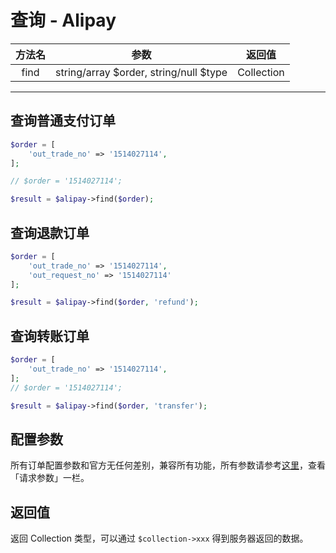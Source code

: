 # 查询 - Alipay

| 方法名 | 参数 | 返回值 |
| :---: | :---: | :---: |
| find | string/array $order, string/null $type | Collection |

---

## 查询普通支付订单

```PHP
$order = [
    'out_trade_no' => '1514027114',
];

// $order = '1514027114';

$result = $alipay->find($order);
```

## 查询退款订单

```PHP
$order = [
    'out_trade_no' => '1514027114',
    'out_request_no' => '1514027114'
];

$result = $alipay->find($order, 'refund');
```


## 查询转账订单

```PHP
$order = [
    'out_trade_no' => '1514027114',
];
// $order = '1514027114';

$result = $alipay->find($order, 'transfer');
```

## 配置参数

所有订单配置参数和官方无任何差别，兼容所有功能，所有参数请参考[这里](https://docs.open.alipay.com/api_1/alipay.trade.query/)，查看「请求参数」一栏。

## 返回值

返回 Collection 类型，可以通过 `$collection->xxx` 得到服务器返回的数据。
